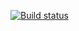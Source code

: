 [![Build status](https://ci.appveyor.com/api/projects/status/kjk89i9yo2v3d7rh/branch/main?svg=true)](https://ci.appveyor.com/project/tervi888/a5b/branch/main)
